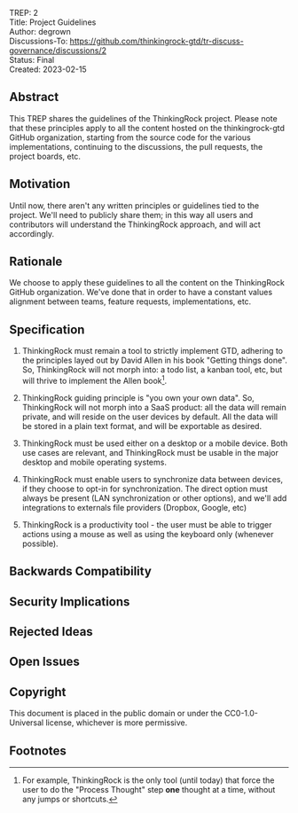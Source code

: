TREP: 2<br/>
Title: Project Guidelines<br/>
Author: degrown<br/>
Discussions-To: https://github.com/thinkingrock-gtd/tr-discuss-governance/discussions/2<br/>
Status: Final<br/>
Created: 2023-02-15<br/>


## Abstract

This TREP shares the guidelines of the ThinkingRock project.
Please note that these principles apply to all the content hosted on the thinkingrock-gtd GitHub organization,
starting from the source code for the various implementations, continuing to the discussions,
the pull requests, the project boards, etc.  


## Motivation

Until now, there aren't any written principles or guidelines tied to the project.
We'll need to publicly share them; in this way all users and contributors will understand the ThinkingRock approach, and will act accordingly. 


## Rationale

We choose to apply these guidelines to all the content on the ThinkingRock GitHub organization.
We've done that in order to have a constant values alignment between teams, feature requests, implementations, etc.


## Specification

1. ThinkingRock must remain a tool to strictly implement GTD, adhering to the principles layed out by David Allen in his book "Getting things done". 
So, ThinkingRock will not morph into: a todo list, a kanban tool, etc, but will thrive to implement the Allen book[^1]. 

2. ThinkingRock guiding principle is "you own your own data". 
So, ThinkingRock will not morph into a SaaS product: all the data will remain private, and will reside on the user devices by default. 
All the data will be stored in a plain text format, and will be exportable as desired.

3. ThinkingRock must be used either on a desktop or a mobile device. 
Both use cases are relevant, and ThinkingRock must be usable in the major desktop and mobile operating systems.

4. ThinkingRock must enable users to synchronize data between devices, if they choose to opt-in for synchronization.
The direct option must always be present (LAN synchronization or other options), and we'll add integrations to externals file providers (Dropbox, Google, etc)

5. ThinkingRock is a productivity tool - the user must be able to trigger actions using a mouse as well as using the keyboard only (whenever possible).



## Backwards Compatibility


## Security Implications


## Rejected Ideas


## Open Issues


## Copyright

This document is placed in the public domain or under the CC0-1.0-Universal license,
whichever is more permissive.


## Footnotes

[^1]: For example, ThinkingRock is the only tool (until today) that force the user to do the "Process Thought" step __one__ thought at a time, without any jumps or shortcuts.

